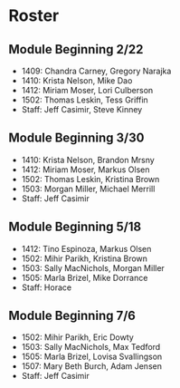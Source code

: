 # Roster

## Module Beginning 2/22

* 1409: Chandra Carney, Gregory Narajka
* 1410: Krista Nelson, Mike Dao
* 1412: Miriam Moser, Lori Culberson
* 1502: Thomas Leskin, Tess Griffin
* Staff: Jeff Casimir, Steve Kinney

## Module Beginning 3/30

* 1410: Krista Nelson, Brandon Mrsny
* 1412: Miriam Moser, Markus Olsen
* 1502: Thomas Leskin, Kristina Brown
* 1503: Morgan Miller, Michael Merrill
* Staff: Jeff Casimir

## Module Beginning 5/18

* 1412: Tino Espinoza, Markus Olsen
* 1502: Mihir Parikh, Kristina Brown
* 1503: Sally MacNichols, Morgan Miller
* 1505: Marla Brizel, Mike Dorrance
* Staff: Horace

## Module Beginning 7/6

* 1502: Mihir Parikh, Eric Dowty
* 1503: Sally MacNichols, Max Tedford
* 1505: Marla Brizel, Lovisa Svallingson
* 1507: Mary Beth Burch, Adam Jensen
* Staff: Jeff Casimir



